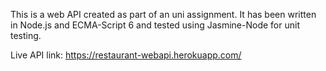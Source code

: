 This is a web API created as part of an uni assignment. 
It has been written in Node.js and ECMA-Script 6 and tested using Jasmine-Node for unit testing. 

Live API link: https://restaurant-webapi.herokuapp.com/
